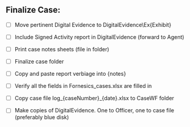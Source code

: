 

## **Finalize Case:**

- [ ] Move pertinent Digital Evidence to DigitalEvidence\Ex{Exhibit}
- [ ] Include Signed Activity report in DigitalEvidence (forward to Agent)
- [ ] Print case notes sheets (file in folder) 
- [ ] Finalize case folder
- [ ] Copy and paste report verbiage into {notes}
- [ ] Verify all the fields in Fornesics_cases.xlsx are filled in
- [ ] Copy case file log_{caseNumber}_{date}.xlsx to CaseWF folder
- [ ] Make copies of DigitalEvidence. One to Officer, one to case file (preferably blue disk)


